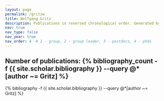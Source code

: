 ```yaml
---
layout: page
permalink: /gritzw
title: Wolfgang Gritz
description: Publications in reversed chronological order. Generated by jekyll-scholar.
nav: true
nav_type: false
nav_year: true
nav_order: 4  # 1 - group, 2 - group leader, 3 - postdocs, 4 - phds
---
```


<!-- _pages/gritzw.md -->
<div class="publications">

<h2>Number of publications: {% bibliography_count -f {{ site.scholar.bibliography }} --query @*[author ~= Gritz] %}</h2>
{% bibliography -f {{ site.scholar.bibliography }} --query @*[author ~= Gritz] %}

</div>
